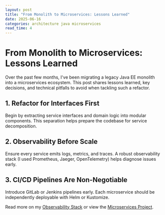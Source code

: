 ```yaml
---
layout: post
title: "From Monolith to Microservices: Lessons Learned"
date: 2025-06-16
categories: architecture java microservices
read_time: 4
---
```


<h1>From Monolith to Microservices: Lessons Learned</h1>
<p>Over the past few months, I've been migrating a legacy Java EE monolith into a microservices ecosystem. This post shares lessons learned, key decisions, and technical pitfalls to avoid when tackling such a refactor.</p>

<h2>1. Refactor for Interfaces First</h2>
<p>Begin by extracting service interfaces and domain logic into modular components. This separation helps prepare the codebase for service decomposition.</p>

<h2>2. Observability Before Scale</h2>
<p>Ensure every service emits logs, metrics, and traces. A robust observability stack (I used Prometheus, Jaeger, OpenTelemetry) helps diagnose issues early.</p>

<h2>3. CI/CD Pipelines Are Non-Negotiable</h2>
<p>Introduce GitLab or Jenkins pipelines early. Each microservice should be independently deployable with Helm or Kustomize.</p>

<p>Read more on my <a href="https://kunlecreates.org/projects/observability-stack/">Observability Stack</a> or view the <a href="https://kunlecreates.org/projects/twitter-clone/">Microservices Project</a>.</p>
